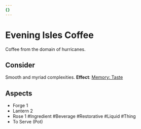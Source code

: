 ```yaml
---
{}
---
```

# Evening Isles Coffee
Coffee from the domain of hurricanes.
## Consider
Smooth and myriad complexities.
**Effect**: [Memory: Taste](https://uadaf.theevilroot.xyz/rowenarium/element/mem.taste)
## Aspects
- Forge 1
- Lantern 2
- Rose 1
#Ingredient
#Beverage
#Restorative
#Liquid
#Thing
- To Serve (Pot)